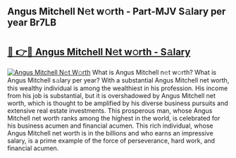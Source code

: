 ## Angus Mitchell N𝚎t w𝚘rth - Part-MJV S𝚊lary per year Br7LB

# <h2><a href="http://gc00s2.nevu.top/?p=Angus+Mitchell">🔗 👉🔴 Angus Mitchell N𝚎t w𝚘rth - S𝚊lary</a></h2>

[![Angus Mitchell N𝚎t W𝚘rth](https://i.imgur.com/EBH3L9S.jpeg)](http://gc00s2.nevu.top/?p=Angus+Mitchell)
What is Angus Mitchell n𝚎t w𝚘rth? What is Angus Mitchell s𝚊lary per year?
With a substantial Angus Mitchell net worth, this wealthy individual is among the wealthiest in his profession. His income from his job is substantial, but it is overshadowed by Angus Mitchell net worth, which is thought to be amplified by his diverse business pursuits and extensive real estate investments. This prosperous man, whose Angus Mitchell net worth ranks among the highest in the world, is celebrated for his business acumen and financial acumen. This rich individual, whose Angus Mitchell net worth is in the billions and who earns an impressive salary, is a prime example of the force of perseverance, hard work, and financial acumen.
